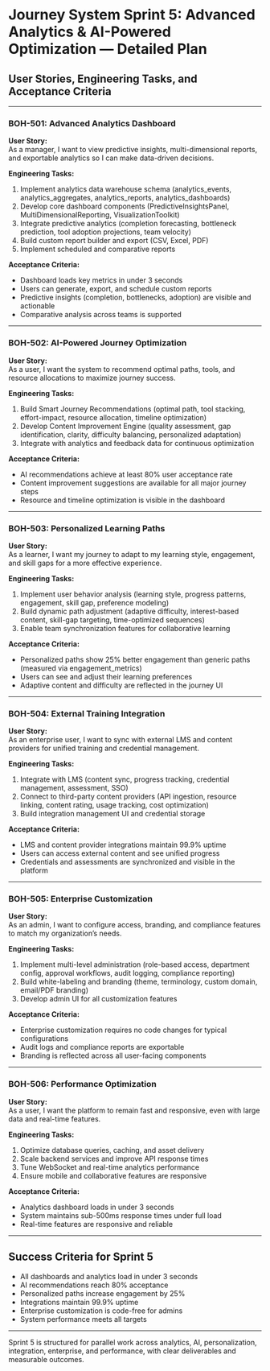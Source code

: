 # Journey System Sprint 5: Advanced Analytics & AI-Powered Optimization — Detailed Plan

## User Stories, Engineering Tasks, and Acceptance Criteria

---

### BOH-501: Advanced Analytics Dashboard

**User Story:**  
As a manager, I want to view predictive insights, multi-dimensional reports, and exportable analytics so I can make data-driven decisions.

**Engineering Tasks:**
1. Implement analytics data warehouse schema (analytics_events, analytics_aggregates, analytics_reports, analytics_dashboards)
2. Develop core dashboard components (PredictiveInsightsPanel, MultiDimensionalReporting, VisualizationToolkit)
3. Integrate predictive analytics (completion forecasting, bottleneck prediction, tool adoption projections, team velocity)
4. Build custom report builder and export (CSV, Excel, PDF)
5. Implement scheduled and comparative reports

**Acceptance Criteria:**
- Dashboard loads key metrics in under 3 seconds
- Users can generate, export, and schedule custom reports
- Predictive insights (completion, bottlenecks, adoption) are visible and actionable
- Comparative analysis across teams is supported

---

### BOH-502: AI-Powered Journey Optimization

**User Story:**  
As a user, I want the system to recommend optimal paths, tools, and resource allocations to maximize journey success.

**Engineering Tasks:**
1. Build Smart Journey Recommendations (optimal path, tool stacking, effort-impact, resource allocation, timeline optimization)
2. Develop Content Improvement Engine (quality assessment, gap identification, clarity, difficulty balancing, personalized adaptation)
3. Integrate with analytics and feedback data for continuous optimization

**Acceptance Criteria:**
- AI recommendations achieve at least 80% user acceptance rate
- Content improvement suggestions are available for all major journey steps
- Resource and timeline optimization is visible in the dashboard

---

### BOH-503: Personalized Learning Paths

**User Story:**  
As a learner, I want my journey to adapt to my learning style, engagement, and skill gaps for a more effective experience.

**Engineering Tasks:**
1. Implement user behavior analysis (learning style, progress patterns, engagement, skill gap, preference modeling)
2. Build dynamic path adjustment (adaptive difficulty, interest-based content, skill-gap targeting, time-optimized sequences)
3. Enable team synchronization features for collaborative learning

**Acceptance Criteria:**
- Personalized paths show 25% better engagement than generic paths (measured via engagement_metrics)
- Users can see and adjust their learning preferences
- Adaptive content and difficulty are reflected in the journey UI

---

### BOH-504: External Training Integration

**User Story:**  
As an enterprise user, I want to sync with external LMS and content providers for unified training and credential management.

**Engineering Tasks:**
1. Integrate with LMS (content sync, progress tracking, credential management, assessment, SSO)
2. Connect to third-party content providers (API ingestion, resource linking, content rating, usage tracking, cost optimization)
3. Build integration management UI and credential storage

**Acceptance Criteria:**
- LMS and content provider integrations maintain 99.9% uptime
- Users can access external content and see unified progress
- Credentials and assessments are synchronized and visible in the platform

---

### BOH-505: Enterprise Customization

**User Story:**  
As an admin, I want to configure access, branding, and compliance features to match my organization’s needs.

**Engineering Tasks:**
1. Implement multi-level administration (role-based access, department config, approval workflows, audit logging, compliance reporting)
2. Build white-labeling and branding (theme, terminology, custom domain, email/PDF branding)
3. Develop admin UI for all customization features

**Acceptance Criteria:**
- Enterprise customization requires no code changes for typical configurations
- Audit logs and compliance reports are exportable
- Branding is reflected across all user-facing components

---

### BOH-506: Performance Optimization

**User Story:**  
As a user, I want the platform to remain fast and responsive, even with large data and real-time features.

**Engineering Tasks:**
1. Optimize database queries, caching, and asset delivery
2. Scale backend services and improve API response times
3. Tune WebSocket and real-time analytics performance
4. Ensure mobile and collaborative features are responsive

**Acceptance Criteria:**
- Analytics dashboard loads in under 3 seconds
- System maintains sub-500ms response times under full load
- Real-time features are responsive and reliable

---

## Success Criteria for Sprint 5

- All dashboards and analytics load in under 3 seconds
- AI recommendations reach 80% acceptance
- Personalized paths increase engagement by 25%
- Integrations maintain 99.9% uptime
- Enterprise customization is code-free for admins
- System performance meets all targets

---

Sprint 5 is structured for parallel work across analytics, AI, personalization, integration, enterprise, and performance, with clear deliverables and measurable outcomes.
